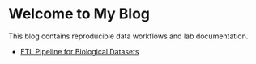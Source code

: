# Welcome to My Blog

This blog contains reproducible data workflows and lab documentation.  

- [ETL Pipeline for Biological Datasets](etl-pipeline.md)
